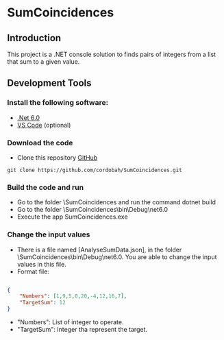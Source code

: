 # SumCoincidences

## Introduction

This project is a .NET console solution to finds pairs of integers from a list that sum to a given value.

## Development Tools
### Install the following software:
- [.Net 6.0](https://dotnet.microsoft.com/en-us/download/dotnet/6.0)
- [VS Code](https://code.visualstudio.com/download) (optional)

### Download the code
-  Clone this repository [GitHub](https://github.com/cordobah/SumCoincidences.git)
```console
git clone https://github.com/cordobah/SumCoincidences.git
```

### Build the code and run
- Go to the folder \SumCoincidences and run the command dotnet build
- Go to the folder \SumCoincidences\bin\Debug\net6.0
- Execute the app SumCoincidences.exe

### Change the input values
- There is a file named [AnalyseSumData.json], in the folder \SumCoincidences\bin\Debug\net6.0. You are able to change the input values in this file.
- Format file:

```json

{
    "Numbers": [1,9,5,0,20,-4,12,16,7],
    "TargetSum": 12
}

```

  - "Numbers": List of integer to operate.
  - "TargetSum": Integer tha represent the target.

